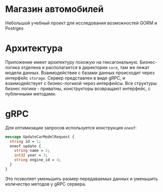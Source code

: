 # Магазин автомобилей
Небольшой учебный проект для исследования возможностей GORM и Postrges
# Архитектура
Приложение имеет архитектуру похожую на гексагональную. Бизнес-логика отделена и располагается в директории `core`, там же лежат модели данных. Взаимодействие с базами данных происходит через интерфейс `storage`. Сервер представлен в виде gRPC, и взаимодействует с бизнес-логикой через интерфейсы. Все структуры бизнес логики - приватны, конструкторы возвращают интерфейс, с публичными методами.
# gRPC
Для оптимизации запросов используется конструкция `oneof`:
```proto
message UpdateCarModelRequest {
  string id = 1;
  oneof update {
    string name = 2;
    int32 year = 3;
    string engine_id = 4;
  }
}
```
Это позволяет уменьшить размер передаваемых данных и уменьшить количество методов у gRPC сервера.
